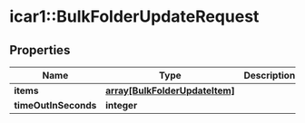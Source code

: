 # icar1::BulkFolderUpdateRequest


## Properties
Name | Type | Description | Notes
------------ | ------------- | ------------- | -------------
**items** | [**array[BulkFolderUpdateItem]**](BulkFolderUpdateItem.md) |  | [optional] 
**timeOutInSeconds** | **integer** |  | [optional] 


